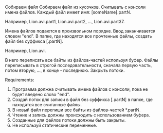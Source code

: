 Собираем файл
Собираем файл из кусочков.
Считывать с консоли имена файлов.
Каждый файл имеет имя: [someName].partN.

Например, Lion.avi.part1, Lion.avi.part2, ..., Lion.avi.part37.

Имена файлов подаются в произвольном порядке. Ввод заканчивается словом "end".
В папке, где находятся все прочтенные файлы, создать файл без суффикса [.partN].

Например, Lion.avi.

В него переписать все байты из файлов-частей используя буфер.
Файлы переписывать в строгой последовательности, сначала первую часть, потом вторую, ..., в конце - последнюю.
Закрыть потоки.


Requirements:
1. Программа должна считывать имена файлов с консоли, пока не будет введено слово "end".
2. Создай поток для записи в файл без суффикса [.partN] в папке, где находятся все считанные файлы.
3. В новый файл перепиши все байты из файлов-частей *.partN.
4. Чтение и запись должны происходить с использованием буфера.
5. Созданные для файлов потоки должны быть закрыты.
6. Не используй статические переменные.

